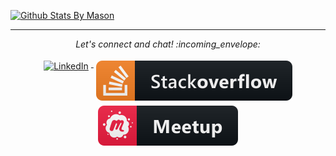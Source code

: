 [![Github Stats By Mason](https://github-readme-stats.vercel.app/api?username=masonyc&show_icons=true&title_color=fff&icon_color=79ff97&text_color=9f9f9f&bg_color=151515)](https://github.com/masonyc/github-readme-stats)

---
<p align="center"> 
  <i> Let's connect and chat! :incoming_envelope: </i>
</p>

<p align="center">
  <a href="https://www.linkedin.com/in/mason-yun-chen-207316109/">
    <img src="https://raw.githubusercontent.com/MikeCodesDotNET/MikeCodesDotNET/a8abbf37441f3253f74ea255a47f289208d7568c/Resources/linkedIn.svg" alt="LinkedIn" style="vertical-align:top; margin:4px">
  </a>
  
  <a href="https://stackoverflow.com/users/9029508/masonyc/">
    <img src="https://raw.githubusercontent.com/MikeCodesDotNET/ColoredBadges/master/svg/social/stackoverflow.svg" alt="stackoverflow" style="vertical-align:top; margin:4px">
  </a>
  
  <a href="https://www.meetup.com/members/315952718/">
    <img src="https://raw.githubusercontent.com/MikeCodesDotNET/ColoredBadges/master/svg/social/meetup.svg" alt="meetup" style="vertical-align:top; margin:4px">
  </a>
</p>
